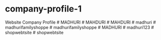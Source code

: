 # company-profile-1
Website Company Profile
#   M A D H U R I  
 #   M A H D U R I  
 #   M A H D U R I  
 #   m a d h u r i  
 #   m a d h u r i f a m i l y s h o p p e  
 #   m a d h u r i f a m i l y s h o p p e  
 #   M A D H U R I  
 #   m a d h u r i 1 2 3  
 #   s h o p w e b t s i t e  
 #   s h o p w e b t s i t e  
 